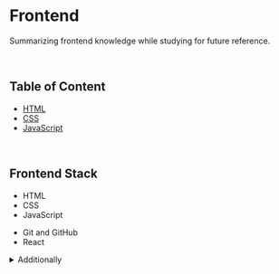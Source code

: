 # **Frontend**

Summarizing frontend knowledge while studying for future reference.

<br>

## Table of Content

- [HTML](./html/README.md)
- [CSS](./css/README.md)
- [JavaScript](./js/README.md)

<br>

## Frontend Stack

- HTML
- CSS
- JavaScript

<div></div>

- Git and GitHub
- React

<div></div>

<details>
<summary>Additionally</summary>

<br>

- Sass and BEM

<br>

</details>

<div></div>
